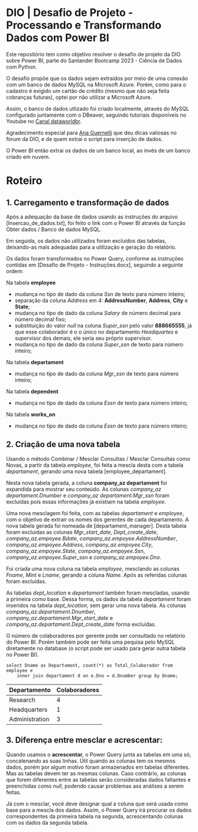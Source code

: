 # DIO | Desafio de Projeto - Processando e Transformando Dados com Power BI

Este repositório tem como objetivo resolver o desafio de projeto da DIO sobre Power BI, parte do Santander Bootcamp 2023 - Ciência de Dados com Python.

O desafio propõe que os dados sejam extraidos por meio de uma conexão com um banco de dados MySQL na Microsoft Azure. Porém, como para o cadastro é exigido um cartão de crédito (mesmo que não seja feita cobranças futuras), optei por não utilizar a Microsoft Azure.

Assim, o banco de dados utlizado foi criado localmente, através do  MySQL configurado juntamente com o DBeaver, seguindo tutoriais disponíveis no Youtube no [Canal dataworldbr](https://www.youtube.com/watch?v=-4DGTKXz3A4&t=245).

Agradecimento especial para [Ana Guernelli](https://www.linkedin.com/in/ana-beatriz-guernelli-9937a8209/) que deu dicas valiosas no fórum da DIO, e de quem extrai o script para inserção de dados.

 O Power BI então extrai os dados de um banco local, ao invés de um banco criado em nuvem.

# Roteiro

## 1. Carregamento e transformação de dados

Após a adequação da base de dados usando as instruções do arquivo [Insercao_de_dados.txt], foi feito o link com o Power BI através da função Obter dados / Banco de dados MySQL.

Em seguida, os dados não utilizados foram excluídos das tabelas, deixando-as mais adequadas para a utilização e geração do relatório.

Os dados foram transformados no Power Query, conforme as instruções contidas em [Desafio de Projeto - Instruções.docx], seguindo a seguinte ordem:

Na tabela **employee**
- mudança no tipo de dado da coluna *Ssn* de texto para número inteiro;
- separação da coluna *Address* em 4: **AddressNumber**, **Address**, **City** e **State**;
- mudança no tipo de dado da coluna *Salary* de número decimal para número decimal fixo;
- substituição do valor *null* na coluna *Super_ssn* pelo valor **888665555**, já que esse colaborador é o o único no departamento *Headquartes* e supervisor dos demais, ele seria seu próprio supervisor.
- mudança no tipo de dado da coluna *Super_ssn* de texto para número inteiro;

Na tabela **departament**
- mudança no tipo de dado da coluna *Mgr_ssn* de texto para número inteiro;

Na tabela **dependent**
- mudança no tipo de dado da coluna *Essn* de texto para número inteiro;

Na tabela **works_on**
- mudança no tipo de dado da coluna *Essn* de texto para número inteiro;

## 2. Criação de uma nova tabela

Usando o método Combinar / Mesclar Consultas / Mesclar Consultas como Novas, a partir da tabela *employee*, foi feita a mescla desta com a tabela *departament*, gerando uma nova tabela [employee_departament].

Nesta nova tabela gerada, a coluna **company_az departament** foi expandida para mostrar seu conteúdo.
As colunas *company_az departament.Dnumber* e *company_az departament.Mgr_ssn* foram excluídas pois essas informações já existiam na tabela *employee*.

Uma nova mesclagem foi feita, com as tabelas *departament* e *employee*, com o objetivo de extrair os nomes dos gerentes de cada departamento. A nova tabela gerada foi nomeada de [departament_manager]. Desta tabela foram excluidas as colunas *Mgr_start_date*, *Dept_create_date*, *company_az.empoyee.Bdate*, *company_az.empoyee.AddressNumber*, *company_az.empoyee.Address*, *company_az.empoyee.City*, *company_az.empoyee.State*, *company_az.empoyee.Ssn*, *company_az.empoyee.Super_ssn* e *company_az.empoyee.Dno*.

Foi criada uma nova coluna na tabela *employee*, mesclando as colunas *Fname*, *Mint* e *Lname*, gerando a coluna *Name*. Após as referidas colunas foram excluídas.

As tabelas *dept_location* e *departament* também foram mescladas, usando a primeira como base. Dessa forma, os dados da tabela *departament* foram inseridos na tabela *dept_location*, sem gerar uma nova tabela. As colunas *company_az.departament.Dnumber*, *company_az.departament.Mgr_start_date* e *company_az.departament.Dept_create_date* forma excluídas.

O número de colaboradores por gerente pode ser consultado no relatório do Power BI. Porém também pode ser feita uma pequisa pelo MySQL diretamente no database (o script pode ser usado para gerar outra tabela no Power BI).

```
select Dname as Departament, count(*) as Total_Colaborador from employee e
	inner join departament d on e.Dno = d.Dnumber group by Dname;
```
| Departamento | Colaboradores |
|-----|------|
| Research | 4 |
| Headquarters | 1 |
| Administration | 3 |

## 3. Diferença entre mesclar e acrescentar:

Quando usamos o **acrescentar**, o Power Query junta as tabelas em uma só, concatenando as suas linhas. Útil quando as colunas tem os mesmos dados, porém por algum motivo foram armazenados em tabelas diferentes. Mas as tabelas devem ter as mesmas colunas. Caso contrário, as colunas que forem diferentes entre as tabelas serão consideradas dados faltantes e preenchidas como *null*, podendo causar problemas ass análises a serem feitas.

Já com o mesclar, você deve designar qual a coluna que será usada como base para a mescla dos dados. Assim, o Power Query irá procurar os dados correspondentes da primeira tabela na segunda, acrescentando colunas com os dados da segunda tabela.
